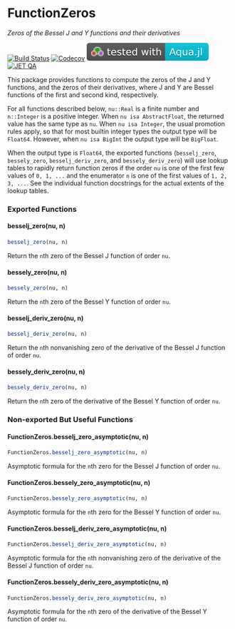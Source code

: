 # FunctionZeros
*Zeros of the Bessel J and Y functions and their derivatives*

[![Build Status](https://github.com/JuliaMath/FunctionZeros.jl/actions/workflows/CI.yml/badge.svg?branch=master)](https://github.com/JuliaMath/FunctionZeros.jl/actions/workflows/CI.yml?query=branch%3Amaster)
[![Codecov](https://codecov.io/gh/JuliaMath/ILog2.jl/branch/master/graph/badge.svg)](https://codecov.io/gh/JuliaMath/FunctionZeros.jl)
[![Aqua QA](https://raw.githubusercontent.com/JuliaTesting/Aqua.jl/master/badge.svg)](https://github.com/JuliaTesting/Aqua.jl)
[![JET QA](https://img.shields.io/badge/JET.jl-%E2%9C%88%EF%B8%8F-%23aa4444)](https://github.com/aviatesk/JET.jl)

This package provides functions to compute the zeros of the J and Y functions,
and the zeros of their derivatives, where J and Y are Bessel functions of the first and second kind, respectively. 

For all functions described below, `nu::Real` is a finite number and `n::Integer` is a positive integer.
When `nu isa AbstractFloat`, the returned value has the same type as `nu`. When `nu isa Integer`, the usual
promotion rules apply, so that for most builtin integer types the output type will be `Float64`. However, 
when `nu isa BigInt` the output type will be `BigFloat`.

When the output type is `Float64`, the exported functions (`besselj_zero`, 
`bessely_zero`, `besselj_deriv_zero`, and `bessely_deriv_zero`) will use lookup tables to rapidly
return function zeros if the order `nu` is one of the first few values of `0, 1, ...` and the enumerator
`n` is one of the first values of `1, 2, 3, ...`.  See the individual function docstrings for the actual
extents of the lookup tables.

### Exported Functions

#### besselj_zero(nu, n)

```julia
besselj_zero(nu, n)
```

Return the `n`th zero of the Bessel J function of order `nu`. 

#### bessely_zero(nu, n)

```julia
bessely_zero(nu, n)
```

Return the `n`th zero of the Bessel Y function of order `nu`.

#### besselj_deriv_zero(nu, n)

```julia
besselj_deriv_zero(nu, n)
```

Return the `n`th nonvanishing zero of the derivative of the Bessel J
function of order `nu`.

#### bessely_deriv_zero(nu, n)

```julia
bessely_deriv_zero(nu, n)
```

Return the `n`th zero of the derivative of the Bessel Y function of order `nu`.

### Non-exported But Useful Functions

#### FunctionZeros.besselj_zero_asymptotic(nu, n)

```julia
FunctionZeros.besselj_zero_asymptotic(nu, n)
```

Asymptotic formula for the `n`th zero for the Bessel J function of order `nu`.


#### FunctionZeros.bessely_zero_asymptotic(nu, n)

```julia
FunctionZeros.bessely_zero_asymptotic(nu, n)
```

Asymptotic formula for the `n`th zero for the Bessel Y function of order `nu`.


#### FunctionZeros.besselj_deriv_zero_asymptotic(nu, n)

```julia
FunctionZeros.besselj_deriv_zero_asymptotic(nu, n)
```

Asymptotic formula for the `n`th nonvanishing zero of the derivative of the 
Bessel J function of order `nu`.


#### FunctionZeros.bessely_deriv_zero_asymptotic(nu, n)

```julia
FunctionZeros.bessely_deriv_zero_asymptotic(nu, n)
```

Asymptotic formula for the `n`th zero of the derivative of the Bessel Y function of order `nu`.


